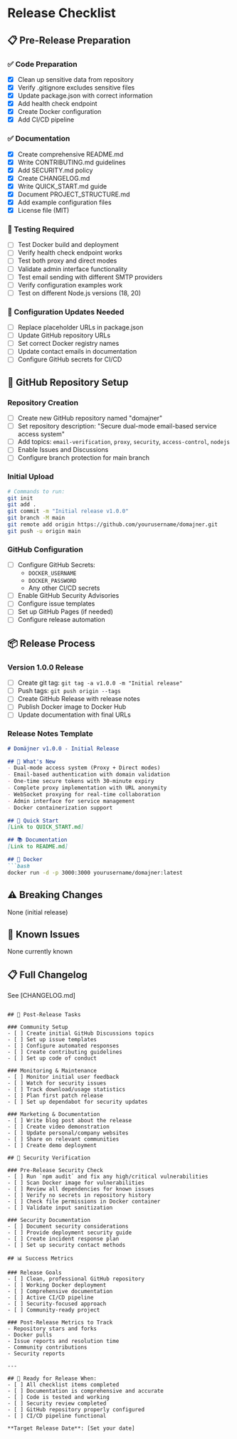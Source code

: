 # Release Checklist

## 📋 Pre-Release Preparation

### ✅ Code Preparation
- [x] Clean up sensitive data from repository
- [x] Verify .gitignore excludes sensitive files
- [x] Update package.json with correct information
- [x] Add health check endpoint
- [x] Create Docker configuration
- [x] Add CI/CD pipeline

### ✅ Documentation
- [x] Create comprehensive README.md
- [x] Write CONTRIBUTING.md guidelines
- [x] Add SECURITY.md policy
- [x] Create CHANGELOG.md
- [x] Write QUICK_START.md guide
- [x] Document PROJECT_STRUCTURE.md
- [x] Add example configuration files
- [x] License file (MIT)

### 🔄 Testing Required
- [ ] Test Docker build and deployment
- [ ] Verify health check endpoint works
- [ ] Test both proxy and direct modes
- [ ] Validate admin interface functionality
- [ ] Test email sending with different SMTP providers
- [ ] Verify configuration examples work
- [ ] Test on different Node.js versions (18, 20)

### 📝 Configuration Updates Needed
- [ ] Replace placeholder URLs in package.json
- [ ] Update GitHub repository URLs
- [ ] Set correct Docker registry names
- [ ] Update contact emails in documentation
- [ ] Configure GitHub secrets for CI/CD

## 🚀 GitHub Repository Setup

### Repository Creation
- [ ] Create new GitHub repository named "domajner"
- [ ] Set repository description: "Secure dual-mode email-based service access system"
- [ ] Add topics: `email-verification`, `proxy`, `security`, `access-control`, `nodejs`
- [ ] Enable Issues and Discussions
- [ ] Configure branch protection for main branch

### Initial Upload
```bash
# Commands to run:
git init
git add .
git commit -m "Initial release v1.0.0"
git branch -M main
git remote add origin https://github.com/yourusername/domajner.git
git push -u origin main
```

### GitHub Configuration
- [ ] Configure GitHub Secrets:
  - `DOCKER_USERNAME`
  - `DOCKER_PASSWORD`
  - Any other CI/CD secrets
- [ ] Enable GitHub Security Advisories
- [ ] Configure issue templates
- [ ] Set up GitHub Pages (if needed)
- [ ] Configure release automation

## 📦 Release Process

### Version 1.0.0 Release
- [ ] Create git tag: `git tag -a v1.0.0 -m "Initial release"`
- [ ] Push tags: `git push origin --tags`
- [ ] Create GitHub Release with release notes
- [ ] Publish Docker image to Docker Hub
- [ ] Update documentation with final URLs

### Release Notes Template
```markdown
# Domäjner v1.0.0 - Initial Release

## 🎉 What's New
- Dual-mode access system (Proxy + Direct modes)
- Email-based authentication with domain validation
- One-time secure tokens with 30-minute expiry
- Complete proxy implementation with URL anonymity
- WebSocket proxying for real-time collaboration
- Admin interface for service management
- Docker containerization support

## 🚀 Quick Start
[Link to QUICK_START.md]

## 📚 Documentation
[Link to README.md]

## 🔧 Docker
```bash
docker run -d -p 3000:3000 yourusername/domajner:latest
```

## ⚠️ Breaking Changes
None (initial release)

## 🐛 Known Issues
None currently known

## 📋 Full Changelog
See [CHANGELOG.md]
```

## 🔄 Post-Release Tasks

### Community Setup
- [ ] Create initial GitHub Discussions topics
- [ ] Set up issue templates
- [ ] Configure automated responses
- [ ] Create contributing guidelines
- [ ] Set up code of conduct

### Monitoring & Maintenance
- [ ] Monitor initial user feedback
- [ ] Watch for security issues
- [ ] Track download/usage statistics
- [ ] Plan first patch release
- [ ] Set up dependabot for security updates

### Marketing & Documentation
- [ ] Write blog post about the release
- [ ] Create video demonstration
- [ ] Update personal/company websites
- [ ] Share on relevant communities
- [ ] Create demo deployment

## 🔐 Security Verification

### Pre-Release Security Check
- [ ] Run `npm audit` and fix any high/critical vulnerabilities
- [ ] Scan Docker image for vulnerabilities
- [ ] Review all dependencies for known issues
- [ ] Verify no secrets in repository history
- [ ] Check file permissions in Docker container
- [ ] Validate input sanitization

### Security Documentation
- [ ] Document security considerations
- [ ] Provide deployment security guide
- [ ] Create incident response plan
- [ ] Set up security contact methods

## 📊 Success Metrics

### Release Goals
- [ ] Clean, professional GitHub repository
- [ ] Working Docker deployment
- [ ] Comprehensive documentation
- [ ] Active CI/CD pipeline
- [ ] Security-focused approach
- [ ] Community-ready project

### Post-Release Metrics to Track
- Repository stars and forks
- Docker pulls
- Issue reports and resolution time
- Community contributions
- Security reports

---

## 🎯 Ready for Release When:
- [ ] All checklist items completed
- [ ] Documentation is comprehensive and accurate
- [ ] Code is tested and working
- [ ] Security review completed
- [ ] GitHub repository properly configured
- [ ] CI/CD pipeline functional

**Target Release Date**: [Set your date]